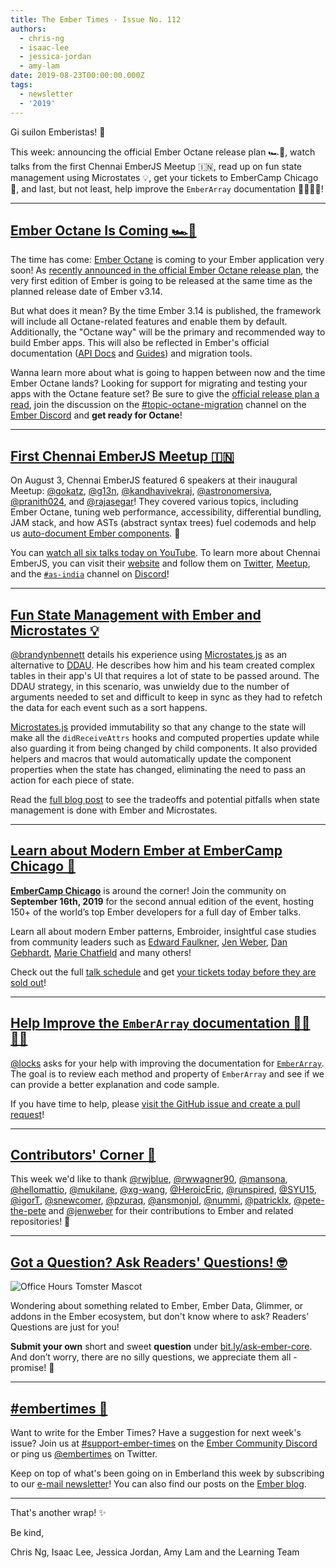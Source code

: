 ```yaml
---
title: The Ember Times - Issue No. 112
authors:
  - chris-ng
  - isaac-lee
  - jessica-jordan
  - amy-lam
date: 2019-08-23T00:00:00.000Z
tags:
  - newsletter
  - '2019'
---
```



Gi suilon Emberistas! 🐹

This week:
announcing the official Ember Octane release plan 🏎🐹,
watch talks from the first Chennai EmberJS Meetup 🇮🇳,
read up on fun state management using Microstates 💡,
get your tickets to EmberCamp Chicago 🍕,
and last, but not least,
help improve the `EmberArray` documentation 👩‍💻👨‍💻!

<!-- READMORE -->

---

## [Ember Octane Is Coming 🏎🐹](https://blog.emberjs.com/2019/08/15/octane-release-plan.html)

The time has come: [Ember Octane](https://emberjs.com/editions/) is coming to your Ember application very soon!
As [recently announced in the official Ember Octane release plan](https://blog.emberjs.com/2019/08/15/octane-release-plan.html), the very first edition of Ember is going to be released at the same time as the planned release date of Ember v3.14.

But what does it mean? By the time Ember 3.14 is published, the framework will include all Octane-related features and enable them by default. Additionally, the "Octane way" will be the primary and recommended way to build Ember apps. This will also be reflected in Ember's official documentation ([API Docs](https://api.emberjs.com/ember/release) and [Guides](https://octane-guides-preview.emberjs.com/release/upgrading/editions/)) and migration tools.

Wanna learn more about what is going to happen between now and the time Ember Octane lands? Looking for support for migrating and testing your apps with the Octane feature set? Be sure to give the [official release plan a read](https://blog.emberjs.com/2019/08/15/octane-release-plan.html), join the discussion on the [#topic-octane-migration](https://discordapp.com/channels/480462759797063690/608346628163633192) channel on the [Ember Discord](https://discordapp.com/invite/zT3asNS) and **get ready for Octane**!


---

## [First Chennai EmberJS Meetup 🇮🇳](https://www.youtube.com/playlist?list=PLh_rF0Qob_sx79YDqa4945EbOuly3AXX1)

On August 3, Chennai EmberJS featured 6 speakers at their inaugural Meetup: [@gokatz](https://github.com/gokatz), [@g13n](https://github.com/g13n), [@kandhavivekraj](https://github.com/kandhavivekraj), [@astronomersiva](https://github.com/astronomersiva), [@pranith024](https://twitter.com/pranith024), and [@rajasegar](https://github.com/rajasegar)! They covered various topics, including Ember Octane, tuning web performance, accessibility, differential bundling, JAM stack, and how ASTs (abstract syntax trees) fuel codemods and help us [auto-document Ember components](https://github.com/rajasegar/ember-docgen). 💖

You can [watch all six talks today on YouTube](https://www.youtube.com/playlist?list=PLh_rF0Qob_sx79YDqa4945EbOuly3AXX1). To learn more about Chennai EmberJS, you can visit their [website](https://chennaiemberjs.in/) and follow them on [Twitter](https://twitter.com/EmberChennai), [Meetup](https://www.meetup.com/Chennai-EmberJS/), and the [`#as-india`](https://discordapp.com/channels/480462759797063690/562648585980739616) channel on [Discord](https://discordapp.com/invite/zT3asNS)!

---

## [Fun State Management with Ember and Microstates 💡](https://medium.com/@brandynlbennett/fun-state-management-with-ember-and-microstates-e6027a9dedb9)

[@brandynbennett](https://github.com/brandynbennett) details his experience using [Microstates.js](https://github.com/microstates/microstates.js) as an alternative to [DDAU](https://discuss.emberjs.com/t/readers-questions-what-is-meant-by-the-term-data-down-actions-up/15311). He describes how him and his team created complex tables in their app's UI that requires a lot of state to be passed around. The DDAU strategy, in this scenario, was unwieldy due to the number of arguments needed to set and difficult to keep in sync as they had to refetch the data for each event such as a sort happens.

[Microstates.js](https://github.com/microstates/microstates.js) provided immutability so that any change to the state will make all the `didReceiveAttrs` hooks and computed properties update while also guarding it from being changed by child components. It also provided helpers and macros that would automatically update the component properties when the state has changed, eliminating the need to pass an action for each piece of state.

Read the [full blog post](https://medium.com/@brandynlbennett/fun-state-management-with-ember-and-microstates-e6027a9dedb9) to see the tradeoffs and potential pitfalls when state management is done with Ember and Microstates.

---

## [Learn about Modern Ember at EmberCamp Chicago 🍕](http://embercamp.com)

[**EmberCamp Chicago**](http://embercamp.com/) is around the corner! Join the community on **September 16th, 2019** for the second annual edition of the event, hosting 150+ of the world’s top Ember developers for a full day of Ember talks.

Learn all about modern Ember patterns, Embroider, insightful case studies from community leaders such as [Edward Faulkner](https://twitter.com/eaf4), [Jen Weber](https://twitter.com/jwwweber), [Dan Gebhardt](https://twitter.com/dgeb), [Marie Chatfield](https://twitter.com/mariechatfield) and many others!

Check out the full [talk schedule](http://embercamp.com/speakers) and get [your tickets today before they are sold out](https://www.eventbrite.com/e/embercamp-chicago-2019-registration-63595006376)!

---

## [Help Improve the `EmberArray` documentation 👩‍💻👨‍💻](https://github.com/emberjs/ember.js/issues/18228)

[@locks](https://github.com/locks) asks for your help with improving the documentation for [`EmberArray`](https://api.emberjs.com/ember/release/classes/EmberArray). The goal is to review each method and property of `EmberArray` and see if we can provide a better explanation and code sample.

If you have time to help, please [visit the GitHub issue and create a pull request](https://github.com/emberjs/ember.js/issues/18228)!

---

## [Contributors' Corner 👏](https://guides.emberjs.com/release/contributing/repositories/)

<p>This week we'd like to thank <a href="https://github.com/rwjblue" target="gh-user">@rwjblue</a>, <a href="https://github.com/rwwagner90" target="gh-user">@rwwagner90</a>, <a href="https://github.com/mansona" target="gh-user">@mansona</a>, <a href="https://github.com/hellomattio" target="gh-user">@hellomattio</a>, <a href="https://github.com/mukilane" target="gh-user">@mukilane</a>, <a href="https://github.com/xg-wang" target="gh-user">@xg-wang</a>, <a href="https://github.com/HeroicEric" target="gh-user">@HeroicEric</a>, <a href="https://github.com/runspired" target="gh-user">@runspired</a>, <a href="https://github.com/SYU15" target="gh-user">@SYU15</a>, <a href="https://github.com/igorT" target="gh-user">@igorT</a>, <a href="https://github.com/snewcomer" target="gh-user">@snewcomer</a>, <a href="https://github.com/pzuraq" target="gh-user">@pzuraq</a>, <a href="https://github.com/ansmonjol" target="gh-user">@ansmonjol</a>, <a href="https://github.com/nummi" target="gh-user">@nummi</a>, <a href="https://github.com/patricklx" target="gh-user">@patricklx</a>, <a href="https://github.com/pete-the-pete" target="gh-user">@pete-the-pete</a> and <a href="https://github.com/jenweber" target="gh-user">@jenweber</a> for their contributions to Ember and related repositories! 💖</p>

---

## [Got a Question? Ask Readers' Questions! 🤓](https://docs.google.com/forms/d/e/1FAIpQLScqu7Lw_9cIkRtAiXKitgkAo4xX_pV1pdCfMJgIr6Py1V-9Og/viewform)

<div class="blog-row">
  <img class="float-right small transparent padded" alt="Office Hours Tomster Mascot" title="Readers' Questions" src="/images/tomsters/officehours.png" />

  <p>Wondering about something related to Ember, Ember Data, Glimmer, or addons in the Ember ecosystem, but don't know where to ask? Readers’ Questions are just for you!</p>

  <p><strong>Submit your own</strong> short and sweet <strong>question</strong> under <a href="https://bit.ly/ask-ember-core" target="rq">bit.ly/ask-ember-core</a>. And don’t worry, there are no silly questions, we appreciate them all - promise! 🤞</p>
</div>

---

## [#embertimes 📰](https://blog.emberjs.com/tags/newsletter.html)

Want to write for the Ember Times? Have a suggestion for next week's issue? Join us at [#support-ember-times](https://discordapp.com/channels/480462759797063690/485450546887786506) on the [Ember Community Discord](https://discordapp.com/invite/zT3asNS) or ping us [@embertimes](https://twitter.com/embertimes) on Twitter.

Keep on top of what's been going on in Emberland this week by subscribing to our [e-mail newsletter](https://the-emberjs-times.ongoodbits.com/)! You can also find our posts on the [Ember blog](https://emberjs.com/blog/tags/newsletter.html).

---

That's another wrap! ✨

Be kind,

Chris Ng, Isaac Lee, Jessica Jordan, Amy Lam and the Learning Team
